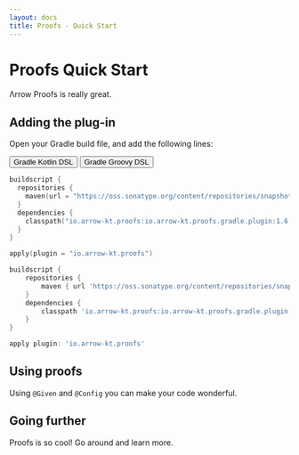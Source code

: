 ```yaml
---
layout: docs
title: Proofs - Quick Start
---
```


# Proofs Quick Start

Λrrow Proofs is really great.

## Adding the plug-in

Open your Gradle build file, and add the following lines:

<div class="setup-gradle" markdown="1">
<!-- Tab links -->
<div class="tab" markdown="1">
  <button class="tablinks" onclick="openSetup(event, 'gradle-kotlin')" id="defaultOpen" markdown="1">Gradle Kotlin DSL</button>
  <button class="tablinks" onclick="openSetup(event, 'gradle-groovy')" markdown="1">Gradle Groovy DSL</button>
</div>

<div id="gradle-kotlin" class="tabcontent" markdown="1">

```kotlin
buildscript {
  repositories {
    maven(url = "https://oss.sonatype.org/content/repositories/snapshots/")
  }
  dependencies {
    classpath("io.arrow-kt.proofs:io.arrow-kt.proofs.gradle.plugin:1.6.0-SNAPSHOT")
  }
}

apply(plugin = "io.arrow-kt.proofs")
```

</div>

<div id="gradle-groovy" class="tabcontent" markdown="1">

```groovy
buildscript {
    repositories {
        maven { url 'https://oss.sonatype.org/content/repositories/snapshots/' }
    }
    dependencies {
        classpath 'io.arrow-kt.proofs:io.arrow-kt.proofs.gradle.plugin:1.6.0-SNAPSHOT'
    }
}

apply plugin: 'io.arrow-kt.proofs'
```

</div>
</div>

## Using proofs

Using `@Given` and `@Config` you can make your code wonderful.

## Going further

Proofs is so cool! Go around and learn more.
